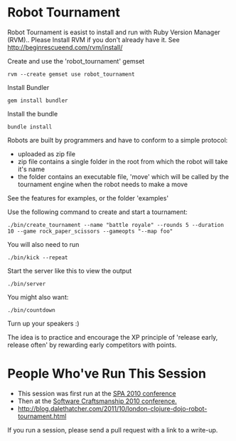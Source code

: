 # Robot Tournament

Robot Tournament is easist to install and run with Ruby Version Manager (RVM)..
Please Install RVM if you don't already have it.
    See http://beginrescueend.com/rvm/install/

Create and use the 'robot_tournament' gemset

    rvm --create gemset use robot_tournament

Install Bundler

    gem install bundler

Install the bundle

    bundle install
    
Robots are built by programmers and have to conform to a simple protocol:

  * uploaded as zip file
  * zip file contains a single folder in the root from which the robot will take it's name
  * the folder contains an executable file, 'move' which will be called by the tournament engine when the robot needs to make a move

See the features for examples, or the folder 'examples'

Use the following command to create and start a tournament:

    ./bin/create_tournament --name "battle royale" --rounds 5 --duration 10 --game rock_paper_scissors --gameopts "--map foo"

You will also need to run

    ./bin/kick --repeat

Start the server like this to view the output

    ./bin/server

You might also want:

    ./bin/countdown

Turn up your speakers :)

The idea is to practice and encourage the XP principle of 'release early, release often' by rewarding early competitors with points.

# People Who've Run This Session

* This session was first run at the [SPA 2010 conference](http://www.spaconference.org/spa2010/sessions/session275.html)
* Then at the [Software Craftsmanship 2010 conference.](http://sc2010subs.wordpress.com/2010/08/17/robot-tournament-matt-wynne/)
* http://blog.dalethatcher.com/2011/10/london-clojure-dojo-robot-tournament.html

If you run a session, please send a pull request with a link to a write-up.


